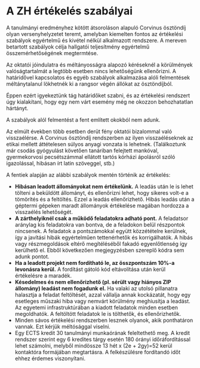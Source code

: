 # A ZH értékelés szabályai

A tanulmányi eredményhez kötött átsoroláson alapuló Corvinus ösztöndíj olyan versenyhelyzetet teremt, amelyban kiemelten fontos az értékelési szabályok egyértelmű és kivétel nélkül alkalmazott rendszere. A mereven betartott szabályok célja hallgatói teljesítmény egyértelmű összemérhetőségének megtermtése. 

Az oktatói jóindulatra és méltányosságra alapozó  kéréseknél a körülmények valóságtartalmát a legtöbb esetben nincs lehetőségünk ellenőrizni. A határidővel kapcsolatos és egyéb szabályok alkalmazása alóli felmentések méltánytalanul lökhetnék ki a rangsor végén állókat az ösztöndíjból. 

Éppen ezért igyekeztünk tág határidőket szabni, és az értékelési rendszert úgy kialakítani, hogy egy nem várt esemény még ne okozzon behozhatatlan hártányt. 

A szabályok alól felmentést a fent említett okokból nem adunk. 

Az elmúlt években több esetben derüt fény oktatói bizalommal való visszaélérse. A Corvinus ösztöndíj rendszerben az ilyen visszaéléseknek az etikai mellett áttételesen súlyos anyagi vonzata is lehetnek. (Találkoztunk már csodás gyógyulást követően tanáriban felejtett mankóval, gyermekorvosi pecsétszámmal ellátott tartós kórházi ápolásról szóló igazolással, hibásan írt latin szöveggel, stb.)

A fentiek alapján az alábbi szabályok mentén történik az értékelés:

- **Hibásan leadott állományokat nem értékelünk.** A leadás után le is lehet tölteni a beküldött állományt, és ellenőrizni lehet, hogy sikeres volt-e a tömörítés és a feltöltés. Ezzel a leadás ellenőrizhető. Hibás leadás után a géptermi gépeken maradt állományok értékelése magában hordozza a visszaélés lehetőségét.  
- **A zárthelyiknél csak a működő feladatokra adható pont.** A feladatsor aránylag kis feladatokra van bontva, de a feladokon belül részpontok nincsenek. A feladatok a pontszámokkal együtt közzétételre kerülnek, így a javítási hibák egyértelműen tettenérhetők és korrigálhatók. A hibás vagy részmegoldások eltérő megítéléséből fakadó egyenlőtlenség így kerülhető el. Ebből következően megjegyzésben szereplő kódra sem adunk pontot. 
- **Ha a leadott projekt nem fordítható le, az összpontszám 10%-a levonásra kerül.** A fordítást gátoló kód eltávolítása után kerül értékelésre a maradék. 
- **Késedelmes és nem ellenőrizhető (pl. sérült vagy hiányos ZIP állomány) leadást nem fogadunk el.** Ha valaki az utolsó pillanatra halasztja a feladat feltöltését, azzal vállalja annak kockázatát, hogy egy esetleges műszaki hiba vagy nemvárt körülmény meghiusítja a leadást. Az egyetemi infrastruktúrában a kiadott feladatok minden esetben megoldhatók. A feltöltött feladatok le is tölthetők, és ellenőrizhetők.
- Minden sávos értékelési rendszerben lesznek olyanok, akik ponthatáron vannak. Ezt kérjük méltósággal viselni.
- Egy ECTS kredit 30 tanulmányi munkaórának feleltethető meg. A kredit rendszer szerint egy 6 kredites tárgy esetén 180 órányi időráfordítással lehet számolni, melyből mindössze 13 hét x (2e + 2gy)=52 kerül kontaktóra formájában megtartásra. A felkészülésre fordítandó időt ehhez érdemes viszonyítani. 
